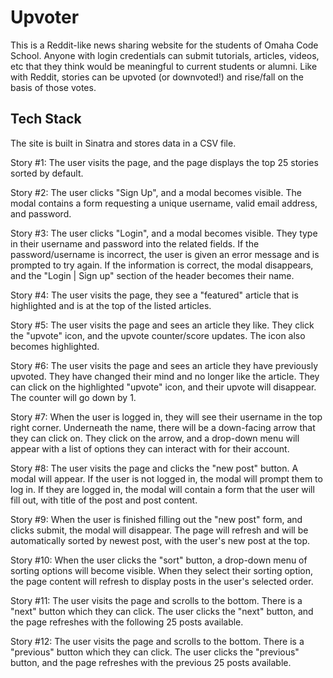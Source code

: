 # Upvoter

This is a Reddit-like news sharing website for the students of Omaha Code School. Anyone with login credentials can submit tutorials, articles, videos, etc that they think would be meaningful to current students or alumni. Like with Reddit, stories can be upvoted (or downvoted!) and rise/fall on the basis of those votes.

## Tech Stack

The site is built in Sinatra and stores data in a CSV file.


Story #1:
The user visits the page, and the page displays the top 25 stories sorted by default.

Story #2:
The user clicks "Sign Up", and a modal becomes visible. The modal contains a form requesting a unique username, valid email address, and password.

Story #3:
The user clicks "Login", and a modal becomes visible. They type in their username and password into the related fields. If the password/username is incorrect, the user is given an error message and is prompted to try again. If the information is correct, the modal disappears, and the "Login | Sign up" section of the header becomes their name.

Story #4:
The user visits the page, they see a "featured" article that is highlighted and is at the top of the listed articles.

Story #5:
The user visits the page and sees an article they like. They click the "upvote" icon, and the upvote counter/score updates. The icon also becomes highlighted.

Story #6:
The user visits the page and sees an article they have previously upvoted. They have changed their mind and no longer like the article. They can click on the highlighted "upvote" icon, and their upvote will disappear. The counter will go down by 1.

Story #7:
When the user is logged in, they will see their username in the top right corner. Underneath the name, there will be a down-facing arrow that they can click on. They click on the arrow, and a drop-down menu will appear with a list of options they can interact with for their account.

Story #8:
The user visits the page and clicks the "new post" button. A modal will appear. If the user is not logged in, the modal will prompt them to log in. If they are logged in, the modal will contain a form that the user will fill out, with title of the post and post content.

Story #9:
When the user is finished filling out the "new post" form, and clicks submit, the modal will disappear. The page will refresh and will be automatically sorted by newest post, with the user's new post at the top.

Story #10:
When the user clicks the "sort" button, a drop-down menu of sorting options will become visible. When they select their sorting option, the page content will refresh to display posts in the user's selected order.

Story #11:
The user visits the page and scrolls to the bottom. There is a "next" button which they can click. The user clicks the "next" button, and the page refreshes with the following 25 posts available.

Story #12:
The user visits the page and scrolls to the bottom. There is a "previous" button which they can click. The user clicks the "previous" button, and the page refreshes with the previous 25 posts available.








